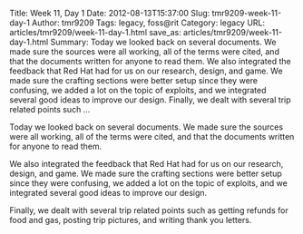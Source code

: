 Title: Week 11, Day 1
Date: 2012-08-13T15:37:00
Slug: tmr9209-week-11-day-1
Author: tmr9209
Tags: legacy, foss@rit
Category: legacy
URL: articles/tmr9209/week-11-day-1.html
save_as: articles/tmr9209/week-11-day-1.html
Summary: Today we looked back on several documents. We made sure the sources were all working, all of the terms were cited, and that the documents written for anyone to read them.  We also integrated the feedback that Red Hat had for us on our research, design, and game. We made sure the crafting sections were better setup since they were confusing, we added a lot on the topic of exploits, and we integrated several good ideas to improve our design.  Finally, we dealt with several trip related points such ... 

Today we looked back on several documents. We made sure the sources were all
working, all of the terms were cited, and that the documents written for
anyone to read them.

We also integrated the feedback that Red Hat had for us on our research,
design, and game. We made sure the crafting sections were better setup since
they were confusing, we added a lot on the topic of exploits, and we
integrated several good ideas to improve our design.

Finally, we dealt with several trip related points such as getting refunds for
food and gas, posting trip pictures, and writing thank you letters.

